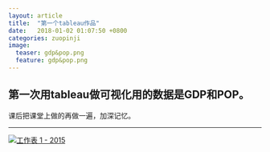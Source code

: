 ```yaml
---
layout: article
title:  "第一个tableau作品"
date:   2018-01-02 01:07:50 +0800
categories: zuopinji 
image:
  teaser: gdp&pop.png
  feature: gdp&pop.png
---
```


## 第一次用tableau做可视化用的数据是GDP和POP。

课后把课堂上做的再做一遍，加深记忆。
***

<div class='tableauPlaceholder' id='viz1515169979087' style='position: relative'><noscript><a href='#'><img alt='工作表 1 - 2015 ' src='https:&#47;&#47;public.tableau.com&#47;static&#47;images&#47;No&#47;No1_0&#47;1&#47;1_rss.png' style='border: none' /></a></noscript><object class='tableauViz'  style='display:none;'><param name='host_url' value='https%3A%2F%2Fpublic.tableau.com%2F' /> <param name='embed_code_version' value='3' /> <param name='site_root' value='' /><param name='name' value='No1_0&#47;1' /><param name='tabs' value='no' /><param name='toolbar' value='yes' /><param name='static_image' value='https:&#47;&#47;public.tableau.com&#47;static&#47;images&#47;No&#47;No1_0&#47;1&#47;1.png' /> <param name='animate_transition' value='yes' /><param name='display_static_image' value='yes' /><param name='display_spinner' value='yes' /><param name='display_overlay' value='yes' /><param name='display_count' value='yes' /><param name='filter' value='publish=yes' /></object></div>                <script type='text/javascript'>                    var divElement = document.getElementById('viz1515169979087');                    var vizElement = divElement.getElementsByTagName('object')[0];                    vizElement.style.width='100%';vizElement.style.height=(divElement.offsetWidth*0.75)+'px';                    var scriptElement = document.createElement('script');                    scriptElement.src = 'https://public.tableau.com/javascripts/api/viz_v1.js';                    vizElement.parentNode.insertBefore(scriptElement, vizElement);                </script>
